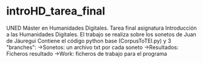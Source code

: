 # introHD_tarea_final
UNED Máster en Humanidades Digitales. Tarea final asignatura Introducción a las Humanidades Digitales.
El trabajo se realiza sobre los sonetos de Juan de Jáuregui
Contiene el código python base (CorpusToTEI.py) y 3 "branches": 
->Sonetos: un archivo txt por cada soneto
->Resultados: Ficheros resultado
->Work: ficheros de trabajo para el programa

